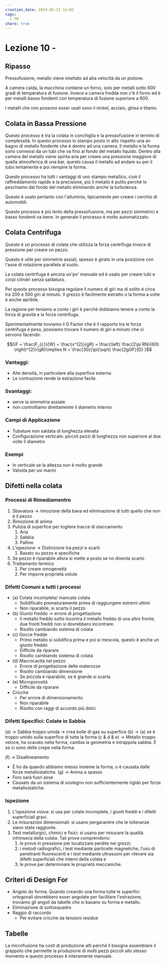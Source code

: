 ```yaml
---
creation_date: 2024-02-11 14:02
tags:
  - TM
share: true
---
```

# Lezione 10 - 

## Ripasso

Pressofusione, metallo viene iniettato ad alta velocità da un pistone.

A camera calda, la macchina contiene un forno, solo per metalli sotto 600 gradi di temperatura di fusione.
Invece a camera fredda non c'è il forno ed è per metalli basso fondenti con temperatura di fusione superiore a 600.

I metalli che non possono esser usati sono il nickel, acciaio, ghisa e titanio.

## Colata in Bassa Pressione

Questo processo è tra la colata in conchiglia e la pressofusione in termini di complessità.
In questo processo lo stampo posto in alto rispetto una an bagno di metallo fondente che è dentro ad una camera. Il metallo e la forma sono connessi da un tubi che va fino al fondo del metallo liquido. Dentro alla camera del metallo viene spinta aria per creare una pressione maggiore di quella atmosferica di una bar, questo causa il metallo ad andare su per il tubo lentamente e poi riempire la forma.

<!Diagramma colata in bassa pressione>

Questo processo ha tutti i vantaggi di uno stampo metallico, cioè il raffreddamento rapido e la precisione, più il metallo è pulito perché lo peschiamo dal fondo del metallo eliminando anche la turbolenza.

Questo è usato pertanto con l'alluminio, tipicamente per creare i cerchio di automobili.

Questo processo è più lento della pressofusione, ma per pezzi simmetrici e basso fondenti va bene. In generale il processo è molto automatizzato.

## Colata Centrifuga

Questo è un processo di colata che utilizza la forza centrifuga invece di pressione per creare un pezzo.

Questo è utile per simmetrie assiali, spesso è girato in una posizione con l'asse di rotazione parallela al suolo.

La colata centrifuga è ancora un'po' manuale ed è usato per creare tubi e corpi cilindri senza saldatura.

<!Diagramma colata in centrifuga>

Per questo processo bisogna regolare il numero di giri ma di solito è circa tra 200 e 500 giri al minuto. Il grezzo è facilmente estratto o la forma a volte è anche apribile.

La ragione per teniamo a conto i giri è perché dobbiamo tenere a conto la forza di gravità e la forza centrifuga.

<!Diagramma forze>

Sperimentalmente troviamo il G Factor che è il rapporto tra le forza centrifuga e peso, possiamo trovare il numero di giri a minuto che ci servono facendo:

$$GF = \frac{F_{c}}{W} = \frac{v^{2}}{gR} = \frac{\left( \frac{2\pi RN}{60} \right)^{2}}{gR}\implies N = \frac{30}{\pi}\sqrt{ \frac{2gGF}{D} }$$

### Vantaggi:

- Alte densità, in particolare alla superfice esterna
- Le contrazione rende la estrazione facile.
### Svantaggi:

- serve la simmetria assiale
- non controlliamo direttamente il diametro interno

### Campi di Applicazione

- Tubature non saldata di lunghezza elevata
- Configurazione verticale: piccoli pezzi di lunghezza non superiore al due volte il diametro 

### Esempi

- In verticale se la altezza non è molto grande
- Valvola per usi marini

<!Immagini esempi>

## Difetti nella colata

### Processi di Rimediamentro

1. Sbavatura $\to$ rimozione della bava ed eliminazione di tutti quello che non è il pezzo
2. Rimozione di anima
3. Pulizia di superfice per togliere tracce di staccamento
	1. Aria
	2. Sabbia
	3. Palline
4. L'ispezione $\to$ Distinzione tra pezzi e scarti
	1. Basato su pezzo e specifiche
5. Se pezzo è riparabile allora si mette a posto se no diventa scarto
6. Trattamento termico
	1. Per creare omogeneità
	2. Per imporre proprietà volute

### Difetti Comuni a tutti i processi

<!Diagramma difetti comuni>

- (a) Colata incompleta/ mancata colata
	- Solidificato prematuramente prima di raggiungere estremi ultimi
	- Non riparabile, si scarta il pezzo
- (b) Giunto freddo $\to$ errore di progettazione
	- Il metallo freddo sotto incontra il metallo freddo di una altro fronte, due fronti freddi non si dovrebbero incontrare.
	- Risolto cambiando sistema di colata
- (c) Gocce fredde
	- Primo metallo si solidifica prima e poi si mescola, questo è anche un giunto freddo
	- Difficile da riparare
	- Risolto cambiando sistema di colata
- (d) Macrocavità nel pezzo
	- Errore di progettazione delle materozze
	- Risolto cambiando dimensione
	- Se piccola è riparabile, se è grande si scarta
- (e) Microporosità
	- Difficile da riparare
- Cricche
	- Per errore di dimensionamento
	- Non riparabile
	- Risolto con raggi di accordo più dolci.

### Difetti Specifici: Colate in Sabbia

<!Diagramma difetti specifici>


(a) $\to$ Sabbia troppo umida $\to$ crea bolle di gas su superfice
(b) $\to$  (a) se è troppo umido sulla superfice di tutta la forma
(c & d & e) $\to$  Metallo troppo veloce, ha scavato nella forma, cambia la geometria e intrappola sabbia. È se ci sono delle crepe nella forma.

(f) $\to$ Disallineamento
- È ho da quando abbiamo messo insieme la forma, o è causata dalle forze metallostatiche.
(g) $\to$ Anima a spasso
- Foro sarà fuori asse
- Causato da un sistema di sostegno non sufficientemente rigido per forze metallostatiche.

### Ispezione

1. L’ispezione visiva: si usa per colate incomplete, i giunti freddi e i difetti superficiali gravi.
2. Le misurazioni dimensionali: si usano pergarantire che le tolleranze  siano state raggiunte.
3. Test metallurgici, chimici e fisici: si usano per misurare la qualità intrinseca della colata. Tali prove comprendono:
	1. le prove in pressione per localizzare perdite nei grezzi;
	2. i metodi radiografici, i test mediante particelle magnetiche, l’uso di penetranti fluorescenti e i test mediante ultrasuoni per rilevare sia difetti superficiali che interni della colata e
	3. le prove per determinare le proprietà meccaniche.

## Criteri di Design For

- Angolo do forma. Quando creando una forma tutte le superfici ortogonali dovrebbero esser angolate per facilitare l'estrazione, troviamo gli angoli da tabelle che si basano su forma e metallo.
- Eliminazione di sottosquadro
	<!Diagramma pg.62>
- Raggio di raccordo
	- Per evitare cricche da tensioni residue

## Tabelle

<!Tabelle>

La microfusione ha costi di produzione alti perché il bisogna assemblare il grappolo che permette la produzione di molti pezzi piccoli allo stesso momento e questo processo è interamente manuale.






